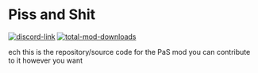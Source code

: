 # Piss and Shit
[![discord-link](https://img.shields.io/discord/734940386363047968?style=flat-square)](https://discord.gg/G8yZQTX) [![total-mod-downloads](https://img.shields.io/github/downloads/musicman655/PissAndShit/total?style=flat-square)](https://github.com/musicman655/PissAndShit/releases)

ech this is the repository/source code for the PaS mod you can contribute to it however you want
